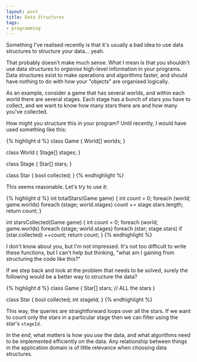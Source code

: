 ```yaml
---
layout: post
title: Data Structures
tags:
- programming
---
```

Something I've realised recently is that it's usually a bad idea to use data
structures to structure your data... yeah.

That probably doesn't make much sense. What I mean is that you shouldn't use
data structures to *organise* high-level information in your programs. Data
structures exist to make operations and algorithms faster, and should have
nothing to do with how your "objects" are organised logically.

As an example, consider a game that has several worlds, and within each world
there are several stages. Each stage has a bunch of stars you have to collect,
and we want to know how many stars there are and how many you've collected.

How might you structure this in your program? Until recently, I would have
used something like this:

{% highlight d %}
class Game
{
    World[] worlds;
}

class World
{
    Stage[] stages;
}

class Stage
{
    Star[] stars;
}

class Star
{
    bool collected;
}
{% endhighlight %}

This seems reasonable. Let's try to use it:

{% highlight d %}
int totalStars(Game game)
{
    int count = 0;
    foreach (world; game.worlds)
        foreach (stage; world.stages)
            count += stage.stars.length;
    return count;
}

int starsCollected(Game game)
{
    int count = 0;
    foreach (world; game.worlds)
        foreach (stage; world.stages)
            foreach (star; stage.stars)
                if (star.collected)
                    ++count;
    return count;
}
{% endhighlight %}

I don't know about you, but I'm not impressed. It's not too
difficult to write these functions, but I can't help but thinking, "what am I
gaining from structuring the code like this?"

If we step back and look at the problem that needs to be solved, surely the
following would be a better way to structure the data?

{% highlight d %}
class Game
{
    Star[] stars; // ALL the stars
}

class Star
{
    bool collected;
    int stageId;
}
{% endhighlight %}

This way, the queries are straightforward loops over all the stars. If we
want to count only the stars in a particular stage then we can filter using the
star's `stageId`.

In the end, what matters is how you *use* the data, and what algorithms need to
be implemented efficiently on the data. Any relationship between things in the
application domain is of little relevance when choosing data structures.


